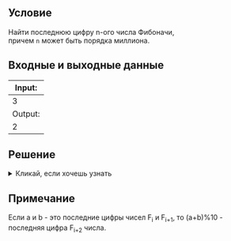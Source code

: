 ## Условие
Найти последнюю цифру n-ого числа Фибоначи,  
причем `n` может быть порядка миллиона.
## Входные и выходные данные
|Input:|
|---|
|3|
|Output:|
|2|

## Решение
<details><summary>Кликай, если хочешь узнать</summary>

```python
def fib(n):
    f1, f2 = 0, 1
    for i in range(n):
        f1, f2 = f2, (f1 + f2) % 10
    return f1


def main():
    n = int(input())
    print(fib(n))


if __name__ == "__main__":
    main()
```
</details>

## Примечание
Если а и b - это последние цифры чисел F<sub>i</sub> и F<sub>i+1</sub>, то (a+b)%10 - последняя цифра F<sub>i+2</sub> числа.
